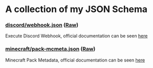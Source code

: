 # A collection of my JSON Schema

### [discord/webhook.json](discord/webhook.json) ([Raw](https://raw.githubusercontent.com/barraIhsan/json-schema/master/discord/webhook.json))

Execute Discord Webhook, official documentation can be seen [here](https://discord.com/developers/docs/resources/webhook#execute-webhook)

### [minecraft/pack-mcmeta.json](minecraft/pack-mcmeta.json) ([Raw](https://raw.githubusercontent.com/barraIhsan/json-schema/master/minecraft/pack-mcmeta.json))

Minecraft Pack Metadata, official documentation can be seen [here](https://minecraft.fandom.com/wiki/Resource_Pack#Pack_format)

